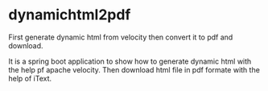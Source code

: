 # dynamichtml2pdf
First generate dynamic html from velocity then convert it to pdf and download.

It is a spring boot application to show how to generate dynamic html with the help pf apache velocity.
Then download html file in pdf formate with the help of iText.
